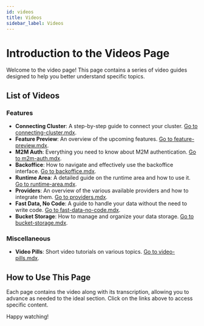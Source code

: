 ```yaml
---
id: videos
title: Videos
sidebar_label: Videos
---
```


# Introduction to the Videos Page

Welcome to the video page! This page contains a series of video guides designed to help you better understand specific topics.

## List of Videos

### Features
* **Connecting Cluster**: A step-by-step guide to connect your cluster. [Go to connecting-cluster.mdx](getting-started/videos/connecting-cluster.mdx).
* **Feature Preview**: An overview of the upcoming features. [Go to feature-preview.mdx](getting-started/videos/feature-preview.mdx).
* **M2M Auth**: Everything you need to know about M2M authentication. [Go to m2m-auth.mdx](getting-started/videos/m2m-auth.mdx).
* **Backoffice**: How to navigate and effectively use the backoffice interface. [Go to backoffice.mdx](getting-started/videos/backoffice.mdx).
* **Runtime Area**: A detailed guide on the runtime area and how to use it. [Go to runtime-area.mdx](getting-started/videos/runtime-area.mdx).
* **Providers**: An overview of the various available providers and how to integrate them. [Go to providers.mdx](getting-started/videos/providers.mdx).
* **Fast Data, No Code**: A guide to handle your data without the need to write code. [Go to fast-data-no-code.mdx](getting-started/videos/fast-data-no-code.mdx).
* **Bucket Storage**: How to manage and organize your data storage. [Go to bucket-storage.mdx](getting-started/videos/bucket-storage.mdx).

### Miscellaneous
* **Video Pills**: Short video tutorials on various topics. [Go to video-pills.mdx](getting-started/videos/video-pills.mdx).

## How to Use This Page

Each page contains the video along with its transcription, allowing you to advance as needed to the ideal section. Click on the links above to access specific content.

Happy watching!
